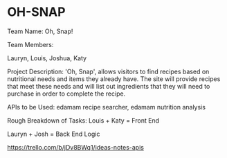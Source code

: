 # OH-SNAP

Team Name: Oh, Snap!

Team Members:

Lauryn, Louis, Joshua, Katy

Project Description: 'Oh, Snap', allows visitors to find recipes based on nutritional needs and items they already have. The site will provide recipes that meet these needs and will list out ingredients that they will need to purchase in order to complete the recipe.

APIs to be Used: edamam recipe searcher, edamam nutrition analysis


Rough Breakdown of Tasks:
Louis + Katy = Front End

Lauryn + Josh = Back End Logic


https://trello.com/b/jDv8BWq1/ideas-notes-apis
